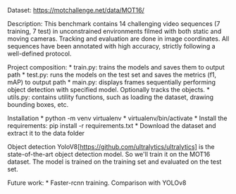 Dataset: https://motchallenge.net/data/MOT16/

Description: This benchmark contains 14 challenging video sequences (7 training, 7 test) in unconstrained environments filmed with both static and moving cameras. Tracking and evaluation are done in image coordinates. All sequences have been annotated with high accuracy, strictly following a well-defined protocol.

Project composition:
    * train.py: trains the models and saves them to output path
    * test.py: runs the models on the test set and saves the metrics (f1, mAP) to output path
    * main.py: displays frames sequentially performing object detection with specified model. Optionally tracks the objects.
    * utils.py: contains utility functions, such as loading the dataset, drawing bounding boxes, etc.

Installation
    * python -m venv virtualenv
    * virtualenv/bin/activate
    * Install the requirements: pip install -r requirements.txt
    * Download the dataset and extract it to the data folder

Object detection
YoloV8[https://github.com/ultralytics/ultralytics] is the state-of-the-art object detection model. So we'll train it on the MOT16 dataset. The model is trained on the training set and evaluated on the test set.

Future work:
    * Faster-rcnn training. Comparison with YOLOv8
    